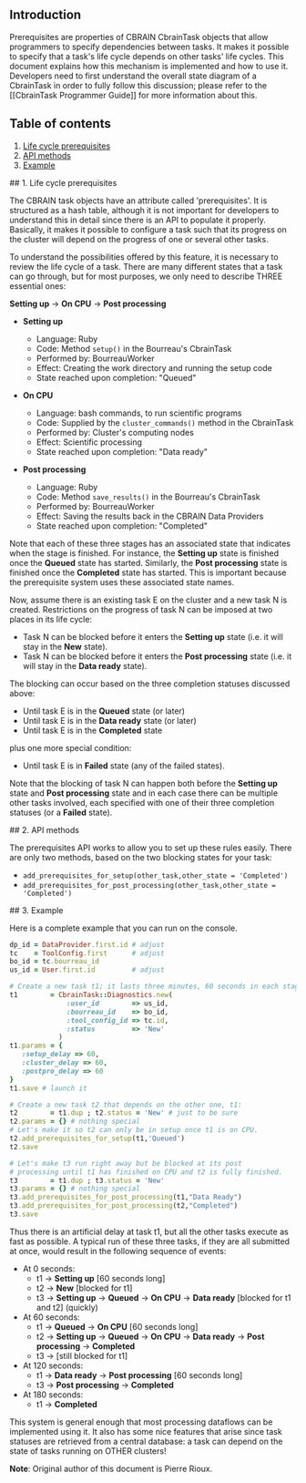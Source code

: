 ## Introduction

Prerequisites are properties of CBRAIN CbrainTask objects that allow
programmers to specify dependencies between tasks. It makes it
possible to specify that a task's life cycle depends on other
tasks' life cycles. This document explains how this mechanism is
implemented and how to use it. Developers need to first understand the
overall state diagram of a CbrainTask in order to fully follow this
discussion; please refer to the [[CbrainTask Programmer Guide]]
for more information about this.

## Table of contents

1. [Life cycle prerequisites](#lifecycle)
2. [API methods](#meth)
3. [Example](#ex)

<a name="lifecycle" />
## 1. Life cycle prerequisites

The CBRAIN task objects have an attribute called 'prerequisites'. It is
structured as a hash table, although it is not important for developers to
understand this in detail since there is an API to populate it properly.
Basically, it makes it possible to configure a task such that its progress on
the cluster will depend on the progress of one or several other tasks.

To understand the possibilities offered by this feature, it is necessary
to review the life cycle of a task. There are many different states that a
task can go through, but for most purposes, we only need to describe
THREE essential ones:

  **Setting up** -> **On CPU** -> **Post processing**

* **Setting up**
  - Language: Ruby
  - Code: Method `setup()` in the Bourreau's CbrainTask
  - Performed by: BourreauWorker
  - Effect: Creating the work directory and running the setup code
  - State reached upon completion: "Queued"

* **On CPU**
  - Language: bash commands, to run scientific programs
  - Code: Supplied by the `cluster_commands()` method in the CbrainTask
  - Performed by: Cluster's computing nodes
  - Effect: Scientific processing
  - State reached upon completion: "Data ready"

* **Post processing**
  - Language: Ruby
  - Code: Method `save_results()` in the Bourreau's CbrainTask
  - Performed by: BourreauWorker
  - Effect: Saving the results back in the CBRAIN Data Providers
  - State reached upon completion: "Completed"

Note that each of these three stages has an associated state that
indicates when the stage is finished. For instance, the **Setting up**
state is finished once the **Queued** state has started. Similarly, the
**Post processing** state is finished once the **Completed** state
has started. This is important because the prerequisite system uses
these associated state names.

Now, assume there is an existing task E on the cluster and a
new task N is created. Restrictions on the progress of task N can
be imposed at two places in its life cycle:

* Task N can be blocked before it enters the **Setting up** state (i.e. it will
  stay in the **New** state).
* Task N can be blocked before it enters the **Post processing** state (i.e. it
  will stay in the **Data ready** state).

The blocking can occur based on the three completion statuses
discussed above:

* Until task E is in the **Queued** state (or later)
* Until task E is in the **Data ready** state (or later)
* Until task E is in the **Completed** state

plus one more special condition:

* Until task E is in **Failed** state (any of the failed states).

Note that the blocking of task N can happen both before the **Setting up**
state and **Post processing** state and in each case there can be multiple
other tasks involved, each specified with one of their three
completion statuses (or a **Failed** state).

<a name="meth" />
## 2. API methods

The prerequisites API works to allow you to set up these rules easily.
There are only two methods, based on the two blocking states for
your task:

* `add_prerequisites_for_setup(other_task,other_state = 'Completed')`
* `add_prerequisites_for_post_processing(other_task,other_state = 'Completed')`

<a name="ex" />
## 3. Example

Here is a complete example that you can run on the console.

```ruby
dp_id = DataProvider.first.id # adjust
tc    = ToolConfig.first      # adjust
bo_id = tc.bourreau_id
us_id = User.first.id         # adjust

# Create a new task t1; it lasts three minutes, 60 seconds in each stage
t1        = CbrainTask::Diagnostics.new(
              :user_id        => us_id,
              :bourreau_id    => bo_id,
              :tool_config_id => tc.id,
              :status         => 'New'
            )
t1.params = {
   :setup_delay => 60,
   :cluster_delay => 60,
   :postpro_delay => 60
}
t1.save # launch it

# Create a new task t2 that depends on the other one, t1:
t2        = t1.dup ; t2.status = 'New' # just to be sure
t2.params = {} # nothing special
# Let's make it so t2 can only be in setup once t1 is on CPU.
t2.add_prerequisites_for_setup(t1,'Queued')
t2.save

# Let's make t3 run right away but be blocked at its post
# processing until t1 has finished on CPU and t2 is fully finished.
t3        = t1.dup ; t3.status = 'New'
t3.params = {} # nothing special
t3.add_prerequisites_for_post_processing(t1,"Data Ready")
t3.add_prerequisites_for_post_processing(t2,"Completed")
t3.save
```

Thus there is an artificial delay at task t1, but all the other tasks execute
as fast as possible. A typical run of these three tasks, if they are all submitted
at once, would result in the following sequence of events:

* At 0 seconds:
  - t1 -> **Setting up** [60 seconds long]
  - t2 -> **New** [blocked for t1]
  - t3 -> **Setting up** -> **Queued** -> **On CPU** -> **Data ready** [blocked for t1 and t2] \(quickly\)
* At 60 seconds:
  - t1 -> **Queued** -> **On CPU** [60 seconds long]
  - t2 -> **Setting up** -> **Queued** -> **On CPU** -> **Data ready** -> **Post processing** -> **Completed**
  - t3 -> [still blocked for t1]
* At 120 seconds:
  - t1 -> **Data ready** -> **Post processing** [60 seconds long]
  - t3 -> **Post processing** -> **Completed**
* At 180 seconds:
  - t1 -> **Completed**

This system is general enough that most processing dataflows can
be implemented using it. It also has some nice features that arise since
task statuses are retrieved from a central database: a task can depend
on the state of tasks running on OTHER clusters!

**Note**: Original author of this document is Pierre Rioux.
